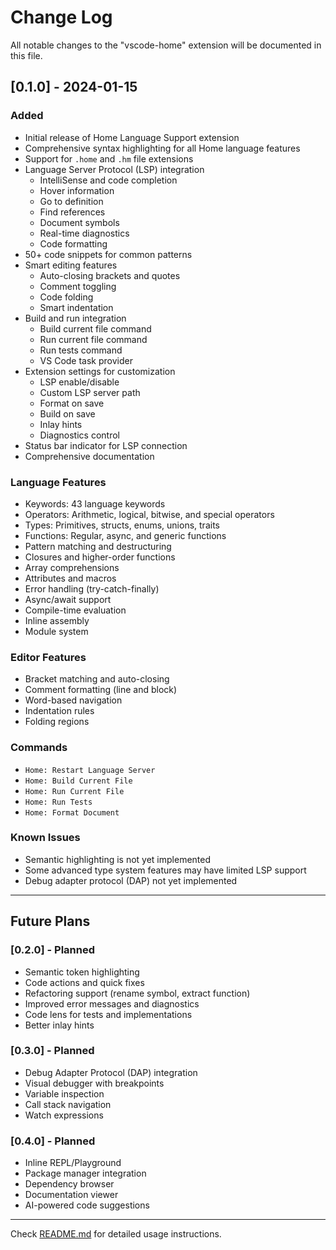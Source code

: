 # Change Log

All notable changes to the "vscode-home" extension will be documented in this file.

## [0.1.0] - 2024-01-15

### Added
- Initial release of Home Language Support extension
- Comprehensive syntax highlighting for all Home language features
- Support for `.home` and `.hm` file extensions
- Language Server Protocol (LSP) integration
  - IntelliSense and code completion
  - Hover information
  - Go to definition
  - Find references
  - Document symbols
  - Real-time diagnostics
  - Code formatting
- 50+ code snippets for common patterns
- Smart editing features
  - Auto-closing brackets and quotes
  - Comment toggling
  - Code folding
  - Smart indentation
- Build and run integration
  - Build current file command
  - Run current file command
  - Run tests command
  - VS Code task provider
- Extension settings for customization
  - LSP enable/disable
  - Custom LSP server path
  - Format on save
  - Build on save
  - Inlay hints
  - Diagnostics control
- Status bar indicator for LSP connection
- Comprehensive documentation

### Language Features
- Keywords: 43 language keywords
- Operators: Arithmetic, logical, bitwise, and special operators
- Types: Primitives, structs, enums, unions, traits
- Functions: Regular, async, and generic functions
- Pattern matching and destructuring
- Closures and higher-order functions
- Array comprehensions
- Attributes and macros
- Error handling (try-catch-finally)
- Async/await support
- Compile-time evaluation
- Inline assembly
- Module system

### Editor Features
- Bracket matching and auto-closing
- Comment formatting (line and block)
- Word-based navigation
- Indentation rules
- Folding regions

### Commands
- `Home: Restart Language Server`
- `Home: Build Current File`
- `Home: Run Current File`
- `Home: Run Tests`
- `Home: Format Document`

### Known Issues
- Semantic highlighting is not yet implemented
- Some advanced type system features may have limited LSP support
- Debug adapter protocol (DAP) not yet implemented

---

## Future Plans

### [0.2.0] - Planned
- Semantic token highlighting
- Code actions and quick fixes
- Refactoring support (rename symbol, extract function)
- Improved error messages and diagnostics
- Code lens for tests and implementations
- Better inlay hints

### [0.3.0] - Planned
- Debug Adapter Protocol (DAP) integration
- Visual debugger with breakpoints
- Variable inspection
- Call stack navigation
- Watch expressions

### [0.4.0] - Planned
- Inline REPL/Playground
- Package manager integration
- Dependency browser
- Documentation viewer
- AI-powered code suggestions

---

Check [README.md](README.md) for detailed usage instructions.
